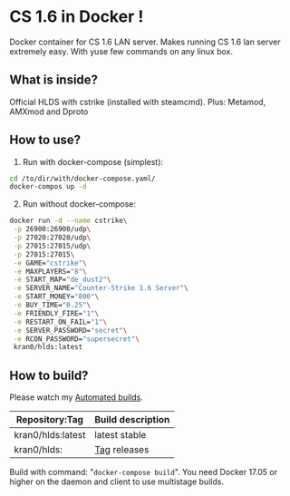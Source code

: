 # CS 1.6 in Docker !

Docker container for CS 1.6 LAN server. 
Makes running CS 1.6 lan server extremely easy. 
With yuse few commands on any linux box.

## What is inside?

Official HLDS with cstrike (installed with steamcmd).
Plus: Metamod, AMXmod and Dproto

## How to use?

1) Run with docker-compose (simplest):

```bash
cd /to/dir/with/docker-compose.yaml/
docker-compos up -d
```

2) Run without docker-compose:

```bash
docker run -d --name cstrike\
 -p 26900:26900/udp\
 -p 27020:27020/udp\
 -p 27015:27015/udp\
 -p 27015:27015\
 -e GAME="cstrike"\
 -e MAXPLAYERS="8"\
 -e START_MAP="de_dust2"\
 -e SERVER_NAME="Counter-Strike 1.6 Server"\
 -e START_MONEY="800"\
 -e BUY_TIME="0.25"\
 -e FRIENDLY_FIRE="1"\
 -e RESTART_ON_FAIL="1"\
 -e SERVER_PASSWORD="secret"\
 -e RCON_PASSWORD="supersecret"\
 kran0/hlds:latest
```

## How to build?

Please watch my [Automated builds](https://hub.docker.com/r/kran0/hlds/tags/).

| Repository:Tag | Build description  |
|---|---|
| kran0/hlds:latest | latest stable |
| kran0/hlds:<tag> | [Tag](https://github.com/kran0/hlds/releases) releases |

Build with command: "`docker-compose build`".
You need Docker 17.05 or higher on the daemon and client to use multistage builds.
